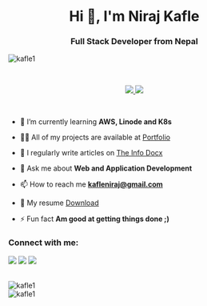 <h1 align="center">Hi 👋, I'm Niraj Kafle</h1>
<h3 align="center">Full Stack Developer from Nepal</h3>

<p align="left"> <img src="https://komarev.com/ghpvc/?username=kafle1&label=Profile%20views&color=db0606&style=flat" alt="kafle1" /> </p>
</br>
<p align="center">
<a href="#">
    <img src="https://skillicons.dev/icons?i=ts,nodejs,express,nestjs,graphql,prisma,mongodb,mysql,postgres,redis,docker,next,tailwind,dart,flutter" />
   <img src="https://skillicons.dev/icons?i=,git,vscode,nginx,appwrite,firebase,androidstudio,aws,azure,bash,linux,cloudflare,vite,postman" />
</a>
</p>
</br>

- 🌱 I’m currently learning **AWS, Linode and K8s**

- 👨‍💻 All of my projects are available at [Portfolio](https://buckwheat.showwcase.com/)

- 📝 I regularly write articles on [The Info Docx](https://theinfodocx.blogspot.com/)

- 💬 Ask me about **Web and Application Development**

- 📫 How to reach me **kafleniraj@gmail.com**

- 📄 My resume [Download](https://resume.showwcase.com/buckwheat.pdf)

- ⚡ Fun fact **Am good at getting things done ;)**

<h3 align="left">Connect with me:</h3>
<p align="left">
<a href="https://twitter.com/buckwheat8848" target="blank"><img src="https://skillicons.dev/icons?i=twitter" /></a>
<a href="https://linkedin.com/in/nirajkafle8848" target="blank"><img src="https://skillicons.dev/icons?i=linkedin" /></a>
<a href="https://discord.com/users/524904555117412352" target="blank"><img src="https://skillicons.dev/icons?i=discord" /></a>
</p>



<br>


  <div >
    <img src="https://github-readme-stats.vercel.app/api/top-langs?username=kafle1&show_icons=true&locale=en&layout=compact" alt="kafle1" />
  </div>
  
  <div>
    <img src="https://github-readme-stats.vercel.app/api?username=kafle1&show_icons=true&locale=en" alt="kafle1" />
  </div>




